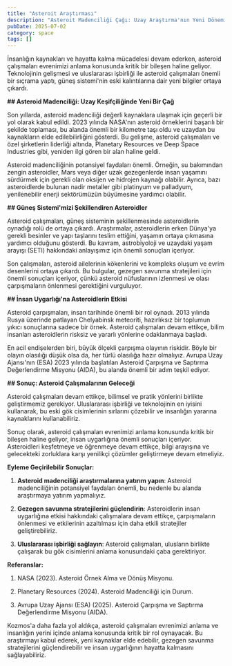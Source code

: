 ```yaml
---
title: "Asteroit Araştırması"
description: "Asteroit Madenciliği Çağı: Uzay Araştırma'nın Yeni Dönemi"
pubDate: 2025-07-02
category: space
tags: []
---
```


İnsanlığın kaynakları ve hayatta kalma mücadelesi devam ederken, asteroid çalışmaları evrenimizi anlama konusunda kritik bir bileşen haline geliyor. Teknolojinin gelişmesi ve uluslararası işbirliği ile asteroid çalışmaları önemli bir sıçrama yaptı, güneş sistemi'nin eski kalıntılarına dair yeni bilgiler ortaya çıkardı.

**## Asteroid Madenciliği: Uzay Keşifçiliğinde Yeni Bir Çağ**

Son yıllarda, asteroid madenciliği değerli kaynaklara ulaşmak için geçerli bir yol olarak kabul edildi. 2023 yılında NASA'nın asteroid örneklerini başarılı bir şekilde toplaması, bu alanda önemli bir kilometre taşı oldu ve uzaydan bu kaynakların elde edilebilirliğini gösterdi. Bu gelişme, asteroid çalışmaları ve özel şirketlerin liderliği altında, Planetary Resources ve Deep Space Industries gibi, yeniden ilgi gören bir alan haline geldi.

Asteroid madenciliğinin potansiyel faydaları önemli. Örneğin, su bakımından zengin asteroidler, Mars veya diğer uzak gezegenlerde insan yaşamını sürdürmek için gerekli olan oksijen ve hidrojen kaynağı olabilir. Ayrıca, bazı asteroidlerde bulunan nadir metaller gibi platinyum ve palladyum, yenilenebilir enerji sektörümüzün büyümesine yardımcı olabilir.

**## Güneş Sistemi'mizi Şekillendiren Asteroidler**

Asteroid çalışmaları, güneş sisteminin şekillenmesinde asteroidlerin oynadığı rolü de ortaya çıkardı. Araştırmalar, asteroidlerin erken Dünya'ya gerekli besinler ve yapı taşlarını teslim ettiğini, yaşamın ortaya çıkmasına yardımcı olduğunu gösterdi. Bu kavram, astrobiyoloji ve uzaydaki yaşam arayışı (SETI) hakkındaki anlayışımız için önemli sonuçları içeriyor.

Son çalışmaları, asteroid ailelerinin kökenlerini ve kompleks oluşum ve evrim desenlerini ortaya çıkardı. Bu bulgular, gezegen savunma stratejileri için önemli sonuçları içeriyor, çünkü asteroid nüfuslarının izlenmesi ve olası çarpışmaların önlenmesi gerektiğini vurguluyor.

**## İnsan Uygarlığı'na Asteroidlerin Etkisi**

Asteroid çarpışmaları, insan tarihinde önemli bir rol oynadı. 2013 yılında Rusya üzerinde patlayan Chelyabinsk meteoriti, hazırlıksız bir toplumun yıkıcı sonuçlarına sadece bir örnek. Asteroid çalışmaları devam ettikçe, bilim insanları asteroidlerin risksiz ve yararlı yönlerine odaklanmaya başladı.

En acil endişelerden biri, büyük ölçekli çarpışma olayının riskidir. Böyle bir olayın olasılığı düşük olsa da, her türlü olasılığa hazır olmalıyız. Avrupa Uzay Ajansı'nın (ESA) 2023 yılında başlatılan Asteroid Çarpışma ve Saptırma Değerlendirme Misyonu (AIDA), bu alanda önemli bir adım teşkil ediyor.

**## Sonuç: Asteroid Çalışmalarının Geleceği**

Asteroid çalışmaları devam ettikçe, bilimsel ve pratik yönlerini birlikte geliştirmemiz gerekiyor. Uluslararası işbirliği ve teknolojinin en iyisini kullanarak, bu eski gök cisimlerinin sırlarını çözebilir ve insanlığın yararına kaynaklarını kullanabiliriz.

Sonuç olarak, asteroid çalışmaları evrenimizi anlama konusunda kritik bir bileşen haline geliyor, insan uygarlığına önemli sonuçları içeriyor. Asteroidleri keşfetmeye ve öğrenmeye devam ettikçe, bilgi arayışına ve gelecekteki zorluklara karşı yenilikçi çözümler geliştirmeye devam etmeliyiz.

**Eyleme Geçirilebilir Sonuçlar:**

1. **Asteroid madenciliği araştırmalarına yatırım yapın**: Asteroid madenciliğinin potansiyel faydaları önemli, bu nedenle bu alanda araştırmaya yatırım yapmalıyız.

2. **Gezegen savunma stratejilerini güçlendirin**: Asteroidlerin insan uygarlığına etkisi hakkındaki çalışmalara devam ettikçe, çarpışmaların önlenmesi ve etkilerinin azaltılması için daha etkili stratejiler geliştirebiliriz.

3. **Uluslararası işbirliği sağlayın**: Asteroid çalışmaları, ulusların birlikte çalışarak bu gök cisimlerini anlama konusundaki çaba gerektiriyor.

**Referanslar:**

1. NASA (2023). Asteroid Örnek Alma ve Dönüş Misyonu.

2. Planetary Resources (2024). Asteroid Madenciliği için Durum.

3. Avrupa Uzay Ajansı (ESA) (2025). Asteroid Çarpışma ve Saptırma Değerlendirme Misyonu (AIDA).

Kozmos'a daha fazla yol aldıkça, asteroid çalışmaları evrenimizi anlama ve insanlığın yerini içinde anlama konusunda kritik bir rol oynayacak. Bu araştırmayı kabul ederek, yeni kaynaklar elde edebilir, gezegen savunma stratejilerini güçlendirebilir ve insan uygarlığının hayatta kalmasını sağlayabiliriz.
